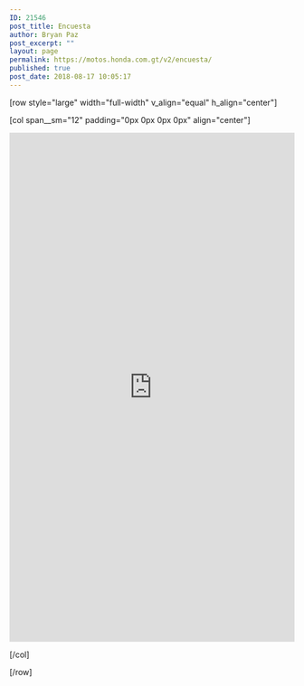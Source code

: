 ```yaml
---
ID: 21546
post_title: Encuesta
author: Bryan Paz
post_excerpt: ""
layout: page
permalink: https://motos.honda.com.gt/v2/encuesta/
published: true
post_date: 2018-08-17 10:05:17
---
```

[row style="large" width="full-width" v_align="equal" h_align="center"]

[col span__sm="12" padding="0px 0px 0px 0px" align="center"]

<iframe src="https://docs.google.com/forms/d/e/1FAIpQLSeAWztj_Wh3I4s55p41_vD6vFK9po7gAp9tAMadmigBLa8dAA/viewform?embedded=true" width="100%" height="900" frameborder="0" marginheight="0" marginwidth="0">Cargando...</iframe>

[/col]

[/row]